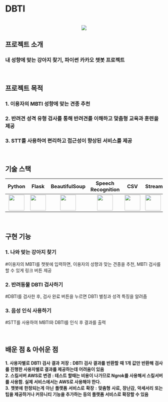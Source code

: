 
# DBTI

<p align="center">
  <br>
  <img src="static/images/readme/dbti_main.png">
  <br>
</p>

## 프로젝트 소개
<h3 align="justify">
내 성향에 맞는 강아지 찾기, 파이썬 카카오 챗봇 프로젝트
</h3>
<br>

## 프로젝트 목적

### 1. 이용자의 MBTI 성향에 맞는 견종 추천
### 2. 반려견 성격 유형 검사를 통해 반려견를 이해하고 맟춤형 교육과 훈련을 제공
### 3. STT를 사용하여 편리하고 접근성이 향상된 서비스를 제공



<br>

## 기술 스택

|                             Python                             |                               Flask                               |                         BeautifulSoup                          |                       Speech Recognition                       | CSV                                                             | Streamlit                                                      |
|:--------------------------------------------------------------:|:-----------------------------------------------------------------:|:--------------------------------------------------------------:|:--------------------------------------------------------------:|-----------------------------------------------------------------|----------------------------------------------------------------|
| <img src="static/images/readme/py.png" width="50" height="50"> | <img src="static/images/readme/flask.png" width="50" height="50"> | <img src="static/images/readme/bs.png" width="50" height="50"> | <img src="static/images/readme/sr.png" width="50" height="50"> | <img src="static/images/readme/csv.png" width="50" height="50"> | <img src="static/images/readme/sl.png" width="50" height="50"> |

<br>

## 구현 기능

### 1. 나와 맞는 강아지 찾기
<p>#이용자의 MBTI를 챗봇에 입력하면, 이용자의 성향과 맞는 견종을 추천, MBTI 검사를 할 수 있게 링크 버튼 제공</p>

### 2. 반려동물 DBTI 검사하기
<p>#DBTI를 검사한 후, 검사 완료 버튼을 누르면 DBTI 별칭과 성격 특징을 알려줌</p>

### 3. 음성 인식 사용하기
<p>#STT를 사용하여 MBTI와 DBTI를 인식 후 결과를 출력</p>

<br>

## 배운 점 & 아쉬운 점

<h4 align="justify">
1. 사용자별로 DBTI 검사 결과 저장 : DBTI 검사 결과를 반환할 때 1개 값만 반환해 검사를 진행한 사용자별로 결과를 제공하는데 어려움이 있음<br>
2. 스킬서버 AWS로 변경 : 테스트 할때는 비용이 나가므로 Ngrok를 사용해서 스킬서버를 사용함. 실제 서비스에서는 AWS로 사용해야 한다.<br>
3. 챗봇에 한정되는게 아닌 플랫폼 서비스로 확장 : 맞춤형 사료, 장난감, 악세서리 또는 팁을 제공하거나 커뮤니티 기능을 추가하는 등의 플랫폼 서비스로 확장할 수 있음
</h4>

<br>


